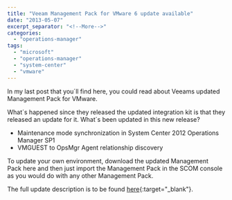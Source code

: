 ```yaml
---
title: "Veeam Management Pack for VMware 6 update available"
date: "2013-05-07"
excerpt_separator: "<!--More-->"
categories: 
  - "operations-manager"
tags: 
  - "microsoft"
  - "operations-manager"
  - "system-center"
  - "vmware"
---
```


In my last post that you´ll find here, you could read about Veeams updated Management Pack for VMware.

What´s happened since they released the updated integration kit is that they released an update for it. What´s been updated in this new release?
<!--More-->
- Maintenance mode synchronization in System Center 2012 Operations Manager SP1
- VMGUEST to OpsMgr Agent relationship discovery

To update your own environment, download the updated Management Pack here and then just import the Management Pack in the SCOM console as you would do with any other Management Pack.

The full update description is to be found [here](http://www.veeam.com/kb1752){:target="_blank"}.
